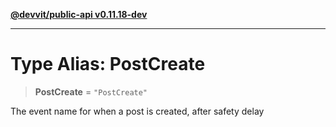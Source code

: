 [**@devvit/public-api v0.11.18-dev**](../README.md)

---

# Type Alias: PostCreate

> **PostCreate** = `"PostCreate"`

The event name for when a post is created, after safety delay
